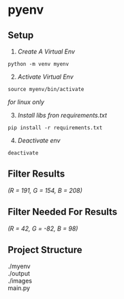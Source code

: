 # pyenv

## Setup 
1. *Create A Virtual Env*
```
python -m venv myenv
```

2. *Activate Virtual Env*
```
source myenv/bin/activate
```
_for linux only_

3. *Install libs fron requirements.txt*
```
pip install -r requirements.txt
```

4. *Deactivate env*
```
deactivate
```

## Filter Results
_(R = 191,  G = 154, B = 208)_

## Filter Needed For Results
_(R = 42, G = -82, B = 98)_

## Project Structure
./myenv <br>
./output <br>
./images <br>
main.py